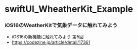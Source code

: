 # swiftUI_WheatherKit_Example

### iOS16のWeatherKitで気象データに触れてみよう
- iOS16の新機能に触れてみよう 第5回
- https://codezine.jp/article/detail/17361

